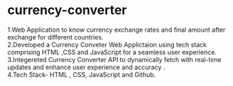 # currency-converter

1.Web Application to know currency exchange rates  and final amount after exchange for different countries.\
2.Developed a Currency Conveter Web Applictaion using tech stack comprising HTML ,CSS and JavaScript for a seamless user experience.\
3.Integereted Currency Converter API to dynamically fetch with real-time updates and enhance user experience and accuracy .\
4.Tech Stack- HTML , CSS, JavaScript and Github.   

